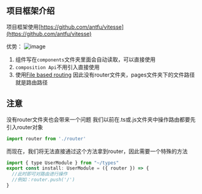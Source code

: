## 项目框架介绍

项目框架使用[https://github.com/antfu/vitesse](https://github.com/antfu/vitesse)

优势：
![image](https://img-blog.csdnimg.cn/8c6d955203ef489785e9675ac17d8f23.png)

1. 组件写在`components`文件夹里面会自动读取，可以直接使用
2. `composition Api`不用引入直接使用
3. 使用[File based routing](https://github.com/antfu/vitesse/tree/main/src/pages) 因此没有router文件夹，pages文件夹下的文件路径就是路由路径

## 注意
没有router文件夹也会带来一个问题
我们以前在.ts或.js文件夹中操作路由都要先引入router对象
```js
import router from './router'
```
而现在，我们将无法直接通过这个方法拿到router，因此需要一个特殊的方法
```js
import { type UserModule } from "~/types"
export const install: UserModule = ({ router }) => {
  //此时即可对路由进行操作
  //例如：router.push('/')
}
```
